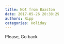 ```yaml
---
title: Not from Baaston
date: 2017-05-26 20:38:29
authors: Ripp
categories: Holiday
---
```


 Please, Go back